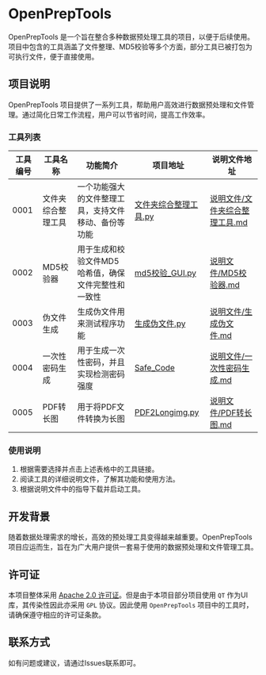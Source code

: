 # OpenPrepTools

OpenPrepTools 是一个旨在整合多种数据预处理工具的项目，以便于后续使用。项目中包含的工具涵盖了文件整理、MD5校验等多个方面，部分工具已被打包为可执行文件，便于直接使用。

## 项目说明

OpenPrepTools 项目提供了一系列工具，帮助用户高效进行数据预处理和文件管理。通过简化日常工作流程，用户可以节省时间，提高工作效率。

### 工具列表

| 工具编号 | 工具名称                       | 功能简介                                      | 项目地址                                                  | 说明文件地址                             |
|--------|----------------------------|-------------------------------------------|---------------------------------------------------|-------------------------------------|
| 0001   | 文件夹综合整理工具                 | 一个功能强大的文件整理工具，支持文件移动、备份等功能         | [文件夹综合整理工具.py](File/文件夹综合整理工具.py)          | [说明文件/文件夹综合整理工具.md](说明文件/文件夹综合整理工具.md)    |
| 0002   | MD5校验器                      | 用于生成和校验文件MD5哈希值，确保文件完整性和一致性                | [md5校验_GUI.py](Other/md5校验_GUI.py)              | [说明文件/MD5校验器.md](说明文件/MD5校验器.md)         |
| 0003   | 伪文件生成                      | 生成伪文件用来测试程序功能                          | [生成伪文件.py](File/生成伪文件.py)                       | [说明文件/生成伪文件.md](说明文件/生成伪文件.md)       |
| 0004   | 一次性密码生成                    | 用于生成一次性密码，并且实现检测密码强度                    | [Safe_Code](Other/Safe_Code)                           | [说明文件/一次性密码生成.md](说明文件/一次性密码生成.md) |
| 0005   | PDF转长图                       | 用于将PDF文件转换为长图                           | [PDF2Longimg.py](Graph/PDF2Longimg.py)                 | [说明文件/PDF转长图.md](说明文件/PDF转长图.md)         |

### 使用说明

1. 根据需要选择并点击上述表格中的工具链接。
2. 阅读工具的详细说明文件，了解其功能和使用方法。
3. 根据说明文件中的指导下载并启动工具。

## 开发背景

随着数据处理需求的增长，高效的预处理工具变得越来越重要。OpenPrepTools 项目应运而生，旨在为广大用户提供一套易于使用的数据预处理和文件管理工具。

## 许可证

本项目整体采用 [Apache 2.0 许可证](LICENSE)。但是由于本项目部分项目使用 `QT` 作为UI库，其传染性因此亦采用 `GPL` 协议。因此使用 `OpenPrepTools` 项目中的工具时，请确保遵守相应的许可证条款。

## 联系方式

如有问题或建议，请通过Issues联系即可。
